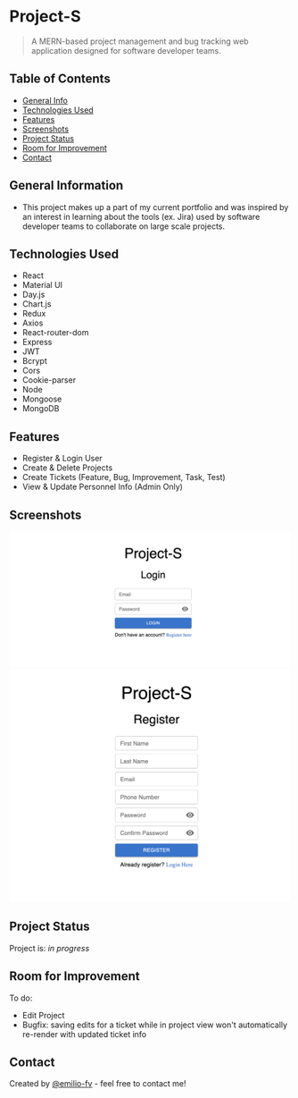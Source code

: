 # Project-S
> A MERN-based project management and bug tracking web application designed for software developer teams.
<!-- > Live demo [_here_](https://www.example.com). If you have the project hosted somewhere, include the link here. -->

## Table of Contents
* [General Info](#general-information)
* [Technologies Used](#technologies-used)
* [Features](#features)
* [Screenshots](#screenshots)
* [Project Status](#project-status)
* [Room for Improvement](#room-for-improvement)
* [Contact](#contact)
<!-- * [License](#license) -->


## General Information
- This project makes up a part of my current portfolio and was inspired by an interest in learning about the tools (ex. Jira) used by software developer teams to collaborate on large scale projects.


## Technologies Used
- React
- Material UI
- Day.js
- Chart.js
- Redux
- Axios
- React-router-dom
- Express
- JWT
- Bcrypt
- Cors
- Cookie-parser
- Node
- Mongoose
- MongoDB


## Features
- Register & Login User
- Create & Delete Projects
- Create Tickets (Feature, Bug, Improvement, Task, Test)
- View & Update Personnel Info (Admin Only)

## Screenshots
![Login Page](./img/Login.png)
![Register Page](./img/Register.png)
<!-- If you have screenshots you'd like to share, include them here. -->

<!-- 
## Setup
What are the project requirements/dependencies? Where are they listed? A requirements.txt or a Pipfile.lock file perhaps? Where is it located?

Proceed to describe how to install / setup one's local environment / get started with the project.


## Usage 
How does one go about using it?
Provide various use cases and code examples here.

`write-your-code-here`
-->

## Project Status
Project is: _in progress_ 


## Room for Improvement
To do:
- Edit Project
- Bugfix: saving edits for a ticket while in project view won't automatically re-render with updated ticket info 


## Contact
Created by [@emilio-fv](https://github.com/emilio-fv) - feel free to contact me!
